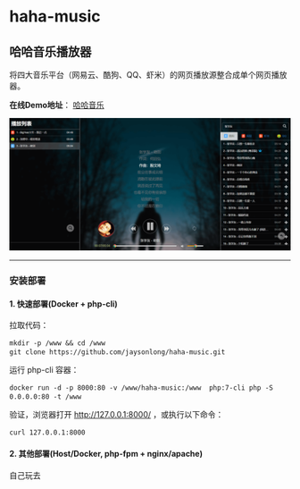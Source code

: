 # haha-music
## 哈哈音乐播放器

将四大音乐平台（网易云、酷狗、QQ、虾米）的网页播放源整合成单个网页播放器。

**在线Demo地址**： [哈哈音乐](http://jaysonl.top)

![cover.png](./resource/cover.png)



------

### 安装部署

#### 1. 快速部署(Docker + php-cli)

拉取代码：

```console
mkdir -p /www && cd /www
git clone https://github.com/jaysonlong/haha-music.git
```

运行 php-cli 容器：

```console
docker run -d -p 8000:80 -v /www/haha-music:/www  php:7-cli php -S 0.0.0.0:80 -t /www
```

验证，浏览器打开 http://127.0.0.1:8000/ ，或执行以下命令：

```console
curl 127.0.0.1:8000
```

#### 2. 其他部署(Host/Docker, php-fpm + nginx/apache)

自己玩去